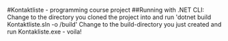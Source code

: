 #Kontaktliste - programming course project
##Running with .NET CLI:</H2>
Change to the directory you cloned the project into and run
'dotnet build Kontaktliste.sln -o /build'
Change to the build-directory you just created and run Kontakliste.exe - voila!
